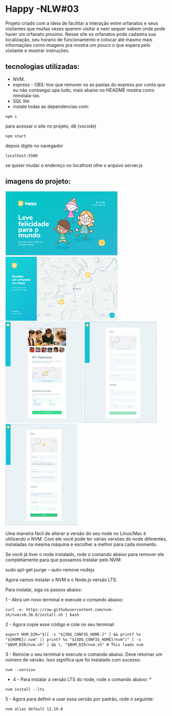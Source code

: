 # Happy -NLW#03

Projeto criado com a ideia de facilitar a interação entre orfanatos e seus visitantes que muitas vezes querem visitar e nem  sequer sabem onde pode haver um orfanato proximo. Nesse site os orfanatos pode cadastra sua localização, seu horario de funcionamento e colocar até masmo mais informações como imagens pra mostra um pouco o que espera pelo visitante e mostrar instruções.

## tecnologias utilizadas:
- NVM.
- express - OBS: tive que remover os as pastas do express por conta que eu não conssegui upa tudo, mais abaixo no HEADME mostra como reinstala-las.
- SQL lite
- instale todas as dependencias com:
```
npm i
```
<p>para acessar o site no projeto, dê (vscode)</p> 

```
npm start
```
<p>depois digite no navegador</p>

```
localhost:5500
```
se quiser mudar o endereço no localhost olhe o arquivo server.js 

<h2>imagens do projeto:</h2>

<div>
<div display="flex">
<img width="350px" src="./screens-project/principal.png">
<img width="350px" src="./screens-project/map.png">
</div>
<div display="flex">
<img height="315px" src="./screens-project/orphanage.png">
<img height="315px" src="./screens-project/cadastro1.png">
<img height="315px" src="./screens-project/cadastro2.png">
</div>
</div>



Uma maneira fácil de alterar a versão do seu node no Linux/Mac é utilizando o NVM. Com ele você pode ter várias versões do node diferentes, instaladas na mesma máquina e escolher a melhor para cada momento.

Se você já tiver o node instalado, rode o comando abaixo para remover ele completamente para que possamos instalar pelo NVM:

sudo apt-get purge --auto-remove nodejs


Agora vamos instalar o NVM e o Node.js versão LTS.

Para instalar, siga os passos abaixo:

1 - Abra um novo terminal e execute o comando abaixo:

```
curl -o- https://raw.githubusercontent.com/nvm-sh/nvm/v0.36.0/install.sh | bash
```

2 - Agora copie esse código e cole no seu terminal: 

```
export NVM_DIR="$([ -z "${XDG_CONFIG_HOME-}" ] && printf %s "${HOME}/.nvm" || printf %s "${XDG_CONFIG_HOME}/nvm")" [ -s "$NVM_DIR/nvm.sh" ] && \. "$NVM_DIR/nvm.sh" # This loads nvm
```

3 - Reinicie o seu terminal e execute o comando abaixo. Deve retornar um número de versão. Isso significa que foi instalado com sucesso.

```
nvm --version
```

- 4 - Para instalar a versão LTS do node, rode o comando abaixo: *

```
nvm install --lts
```

5 - Agora para definir e usar essa versão por padrão, rode o seguinte:

```
nvm alias default 12.19.0
```
